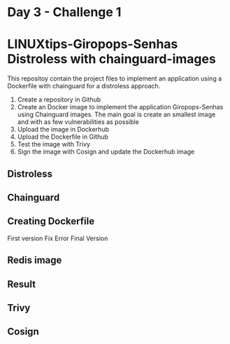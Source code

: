 # Day 3 - Challenge 1
# LINUXtips-Giropops-Senhas Distroless with chainguard-images

This repositoy contain the project files to implement an application using a Dockerfile with chainguard for a distroless approach.

1. Create a repository in Github
1. Create an Docker image to implement the application Giropops-Senhas using Chainguard images.
   The main goal is create an smallest image and with as few vulnerabilities as possible
1. Upload the image in Dockerhub
1. Upload the Dockerfile in Github
1. Test the image with Trivy
1. Sign the image with Cosign and update the Dockerhub image

## Distroless

## Chainguard

## Creating Dockerfile

First version
Fix Error
Final Version

## Redis image

## Result

## Trivy

## Cosign
